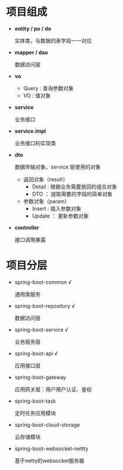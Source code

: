 # 项目组成

* **entity / po / do**

  实体类，与数据的表字段一一对应

* **mapper  /  dao**

  数据访问层

* **vo**

  * Query   :    查询参数对象
  * VO         :    值对象

* **service**

  业务接口

* **service.impl**

  业务接口的实现类

* **dto**

  数据传输对象，service 层使用的对象

  * 返回对象（result）
    * Detail    :     根据业务需要放回的组合对象
    * DTO      ：   提取需要的字段的简单对象
  * 参数对象（param）
    * Insert      :    插入参数对象
    * Update   ： 更新参数对象

* **controller**

  接口调用暴露

  

#  项目分层

* spring-boot-common  √

  通用类服务

* spring-boot-repository  √

  数据访问层

* spring-boot-service  √

  业务服务层

* spring-boot-api  √

  应用接口层

* spring-boot-gateway

  应用网关层：用户用户认证、鉴权

* spring-boot-task

  定时任务应用模块

* spring-boot-cloud-storage

  云存储模块

* spring-boot-websocket-nettty

  基于netty的websocket服务器